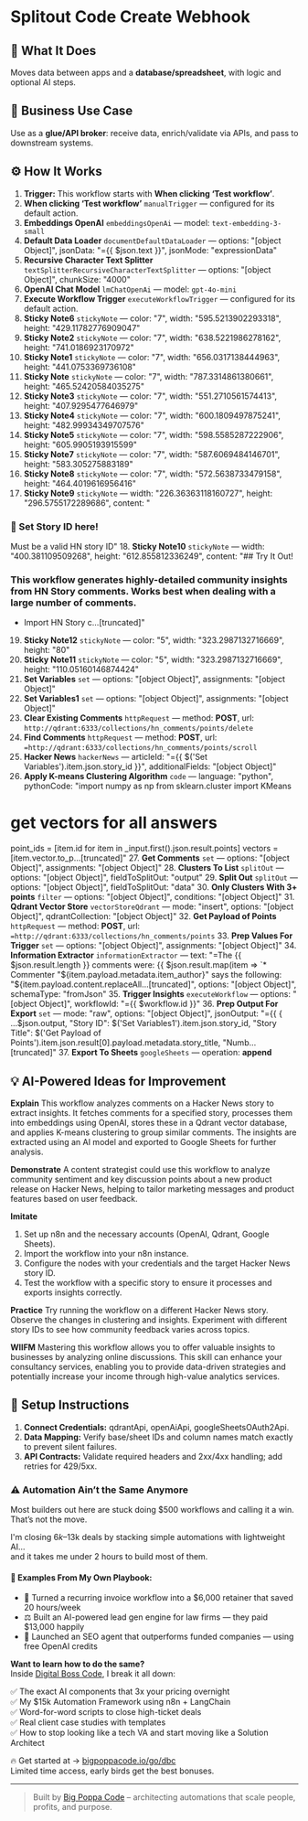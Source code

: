 # Splitout Code Create Webhook
## 🚀 What It Does
Moves data between apps and a **database/spreadsheet**, with logic and optional AI steps.

## 💼 Business Use Case
Use as a **glue/API broker**: receive data, enrich/validate via APIs, and pass to downstream systems.

## ⚙️ How It Works
1. **Trigger:** This workflow starts with **When clicking ‘Test workflow’**.
2. **When clicking ‘Test workflow’** `manualTrigger` — configured for its default action.
3. **Embeddings OpenAI** `embeddingsOpenAi` — model: `text-embedding-3-small`
4. **Default Data Loader** `documentDefaultDataLoader` — options: "[object Object]", jsonData: "={{ $json.text }}", jsonMode: "expressionData"
5. **Recursive Character Text Splitter** `textSplitterRecursiveCharacterTextSplitter` — options: "[object Object]", chunkSize: "4000"
6. **OpenAI Chat Model** `lmChatOpenAi` — model: `gpt-4o-mini`
7. **Execute Workflow Trigger** `executeWorkflowTrigger` — configured for its default action.
8. **Sticky Note6** `stickyNote` — color: "7", width: "595.5213902293318", height: "429.11782776909047"
9. **Sticky Note2** `stickyNote` — color: "7", width: "638.5221986278162", height: "741.0186923170972"
10. **Sticky Note1** `stickyNote` — color: "7", width: "656.0317138444963", height: "441.0753369736108"
11. **Sticky Note** `stickyNote` — color: "7", width: "787.3314861380661", height: "465.52420584035275"
12. **Sticky Note3** `stickyNote` — color: "7", width: "551.2710561574413", height: "407.9295477646979"
13. **Sticky Note4** `stickyNote` — color: "7", width: "600.1809497875241", height: "482.99934349707576"
14. **Sticky Note5** `stickyNote` — color: "7", width: "598.5585287222906", height: "605.9905193915599"
15. **Sticky Note7** `stickyNote` — color: "7", width: "587.6069484146701", height: "583.305275883189"
16. **Sticky Note8** `stickyNote` — color: "7", width: "572.5638733479158", height: "464.4019616956416"
17. **Sticky Note9** `stickyNote` — width: "226.36363118160727", height: "296.5755172289686", content: "















### 🚨 Set Story ID here!
Must be a valid HN story ID"
18. **Sticky Note10** `stickyNote` — width: "400.381109509268", height: "612.855812336249", content: "## Try It Out!

### This workflow generates highly-detailed community insights from HN Story comments. Works best when dealing with a large number of comments.

* Import HN Story c…[truncated]"
19. **Sticky Note12** `stickyNote` — color: "5", width: "323.2987132716669", height: "80"
20. **Sticky Note11** `stickyNote` — color: "5", width: "323.2987132716669", height: "110.05160146874424"
21. **Set Variables** `set` — options: "[object Object]", assignments: "[object Object]"
22. **Set Variables1** `set` — options: "[object Object]", assignments: "[object Object]"
23. **Clear Existing Comments** `httpRequest` — method: **POST**, url: `http://qdrant:6333/collections/hn_comments/points/delete`
24. **Find Comments** `httpRequest` — method: **POST**, url: `=http://qdrant:6333/collections/hn_comments/points/scroll`
25. **Hacker News** `hackerNews` — articleId: "={{ $('Set Variables').item.json.story_id }}", additionalFields: "[object Object]"
26. **Apply K-means Clustering Algorithm** `code` — language: "python", pythonCode: "import numpy as np
from sklearn.cluster import KMeans

# get vectors for all answers
point_ids = [item.id for item in _input.first().json.result.points]
vectors = [item.vector.to_p…[truncated]"
27. **Get Comments** `set` — options: "[object Object]", assignments: "[object Object]"
28. **Clusters To List** `splitOut` — options: "[object Object]", fieldToSplitOut: "output"
29. **Split Out** `splitOut` — options: "[object Object]", fieldToSplitOut: "data"
30. **Only Clusters With 3+ points** `filter` — options: "[object Object]", conditions: "[object Object]"
31. **Qdrant Vector Store** `vectorStoreQdrant` — mode: "insert", options: "[object Object]", qdrantCollection: "[object Object]"
32. **Get Payload of Points** `httpRequest` — method: **POST**, url: `=http://qdrant:6333/collections/hn_comments/points`
33. **Prep Values For Trigger** `set` — options: "[object Object]", assignments: "[object Object]"
34. **Information Extractor** `informationExtractor` — text: "=The {{ $json.result.length }} comments were:
{{
$json.result.map(item =>
`* Commenter "${item.payload.metadata.item_author}" says the following: "${item.payload.content.replaceAll…[truncated]", options: "[object Object]", schemaType: "fromJson"
35. **Trigger Insights** `executeWorkflow` — options: "[object Object]", workflowId: "={{ $workflow.id }}"
36. **Prep Output For Export** `set` — mode: "raw", options: "[object Object]", jsonOutput: "={{ {
  ...$json.output,
  "Story ID": $('Set Variables1').item.json.story_id,
  "Story Title": $('Get Payload of Points').item.json.result[0].payload.metadata.story_title,
  "Numb…[truncated]"
37. **Export To Sheets** `googleSheets` — operation: **append**

## 💡 AI-Powered Ideas for Improvement
**Explain**
This workflow analyzes comments on a Hacker News story to extract insights. It fetches comments for a specified story, processes them into embeddings using OpenAI, stores these in a Qdrant vector database, and applies K-means clustering to group similar comments. The insights are extracted using an AI model and exported to Google Sheets for further analysis.

**Demonstrate**
A content strategist could use this workflow to analyze community sentiment and key discussion points about a new product release on Hacker News, helping to tailor marketing messages and product features based on user feedback.

**Imitate**
1. Set up n8n and the necessary accounts (OpenAI, Qdrant, Google Sheets).
2. Import the workflow into your n8n instance.
3. Configure the nodes with your credentials and the target Hacker News story ID.
4. Test the workflow with a specific story to ensure it processes and exports insights correctly.

**Practice**
Try running the workflow on a different Hacker News story. Observe the changes in clustering and insights. Experiment with different story IDs to see how community feedback varies across topics.

**WIIFM**
Mastering this workflow allows you to offer valuable insights to businesses by analyzing online discussions. This skill can enhance your consultancy services, enabling you to provide data-driven strategies and potentially increase your income through high-value analytics services.

## 🔧 Setup Instructions
1. **Connect Credentials:** qdrantApi, openAiApi, googleSheetsOAuth2Api.
2. **Data Mapping:** Verify base/sheet IDs and column names match exactly to prevent silent failures.
3. **API Contracts:** Validate required headers and 2xx/4xx handling; add retries for 429/5xx.

### ⚠️ Automation Ain’t the Same Anymore

Most builders out here are stuck doing $500 workflows and calling it a win.  
That’s not the move.  

I'm closing $6k–$13k deals by stacking simple automations with lightweight AI...  
and it takes me under 2 hours to build most of them.

#### 🧠 Examples From My Own Playbook:
- 🔁 Turned a recurring invoice workflow into a $6,000 retainer that saved 20 hours/week  
- ⚖️ Built an AI-powered lead gen engine for law firms — they paid $13,000 happily  
- 🚀 Launched an SEO agent that outperforms funded companies — using free OpenAI credits  

**Want to learn how to do the same?**  
Inside [Digital Boss Code](https://bigpoppacode.io/go/dbc), I break it all down:

✅ The exact AI components that 3x your pricing overnight  
✅ My $15k Automation Framework using n8n + LangChain  
✅ Word-for-word scripts to close high-ticket deals  
✅ Real client case studies with templates  
✅ How to stop looking like a tech VA and start moving like a Solution Architect  

🔥 Get started at → [bigpoppacode.io/go/dbc](https://bigpoppacode.io/go/dbc)  
Limited time access, early birds get the best bonuses.

---
> Built by [Big Poppa Code](https://bigpoppacode.io) – architecting automations that scale people, profits, and purpose.
